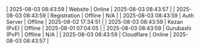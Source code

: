 | 2025-08-03 08:43:59 | Website | Online | 2025-08-03 08:43:57 |
| 2025-08-03 08:43:59 | Registration | Offline | N/A |
| 2025-08-03 08:43:59 | Auth Server | Offline | 2025-08-02 17:34:51 |
| 2025-08-03 08:43:59 | Kezan (PvE) | Offline | 2025-08-01 07:04:05 |
| 2025-08-03 08:43:59 | Gurubashi (PvP) | Offline | N/A |
| 2025-08-03 08:43:59 | Cloudflare | Online | 2025-08-03 08:43:57 |
